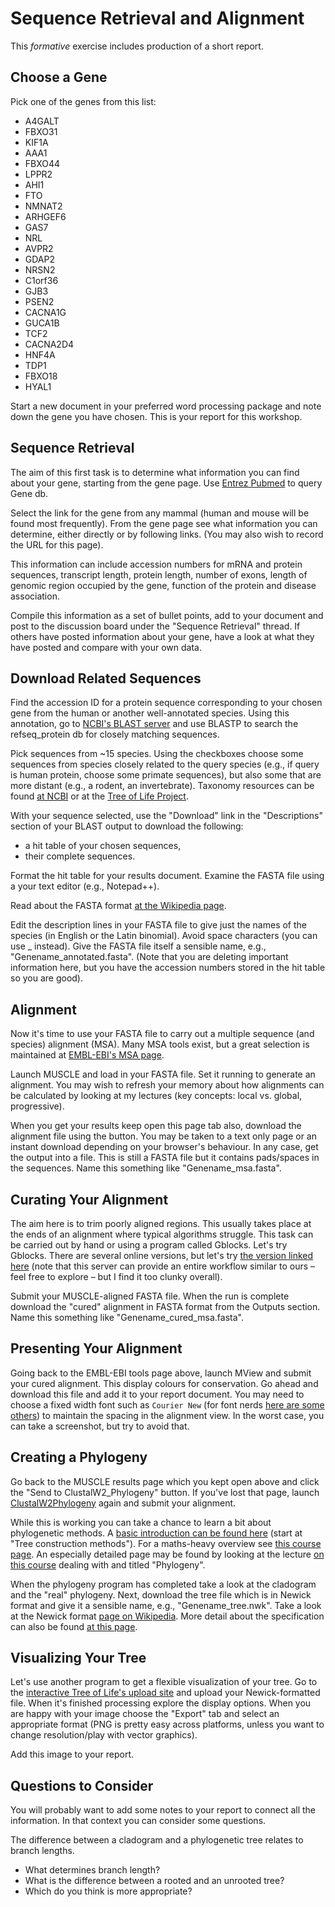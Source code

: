 # Sequence Retrieval and Alignment

This *formative* exercise includes production of a short report.

## Choose a Gene
Pick one of the genes from this list:
* A4GALT
* FBXO31
* KIF1A
* AAA1
* FBXO44
* LPPR2
* AHI1
* FTO
* NMNAT2
* ARHGEF6
* GAS7
* NRL
* AVPR2
* GDAP2
* NRSN2
* C1orf36
* GJB3
* PSEN2
* CACNA1G
* GUCA1B
* TCF2
* CACNA2D4
* HNF4A
* TDP1
* FBXO18
* HYAL1

Start a new document in your preferred word processing package and note down the gene you have chosen. This is your report for this workshop.


## Sequence Retrieval
The aim of this first task is to determine what information you can find about your gene, starting from the gene page. Use [Entrez Pubmed](http://www.ncbi.nlm.nih.gov/) to query Gene db.

Select the link for the gene from any mammal (human and mouse will be found most frequently). From the gene page see what information you can determine, either directly or by following links. (You may also wish to record the URL for this page).

This information can include accession numbers for mRNA and protein sequences, transcript length, protein length, number of exons, length of genomic region occupied by the gene, function of the protein and disease association.

Compile this information as a set of bullet points, add to your document and post to the discussion board under the "Sequence Retrieval" thread. If others have posted information about your gene, have a look at what they have posted and compare with your own data.


## Download Related Sequences
Find the accession ID for a protein sequence corresponding to your chosen gene from the human or another well-annotated species. Using this annotation, go to [NCBI's BLAST server](https://blast.ncbi.nlm.nih.gov/) and use BLASTP to search the refseq_protein db for closely matching sequences.

Pick sequences from ~15 species. Using the checkboxes choose some sequences from species closely related to the query species (e.g., if query is human protein, choose some primate sequences), but also some that are more distant (e.g., a rodent, an invertebrate). Taxonomy resources can be found [at NCBI](https://www.ncbi.nlm.nih.gov/taxonomy) or at the [Tree of Life Project](http://tolweb.org/tree/).

With your sequence selected, use the "Download" link in the "Descriptions" section of your BLAST output to download the following:
* a hit table of your chosen sequences,
* their complete sequences.

Format the hit table for your results document. Examine the FASTA file using a your text editor (e.g., Notepad++).

Read about the FASTA format [at the Wikipedia page](https://en.wikipedia.org/wiki/FASTA_format).

Edit the description lines in your FASTA file to give just the names of the species (in English or the Latin binomial). Avoid space characters (you can use _ instead). Give the FASTA file itself a sensible name, e.g., "Genename_annotated.fasta". (Note that you are deleting important information here, but you have the accession numbers stored in the hit table so you are good).


## Alignment
Now it's time to use your FASTA file to carry out a multiple sequence (and species) alignment (MSA). Many MSA tools exist, but a great selection is maintained at [EMBL-EBI's MSA page](http://www.ebi.ac.uk/Tools/msa/).

Launch MUSCLE and load in your FASTA file. Set it running to generate an alignment. You may wish to refresh your memory about how alignments can be calculated by looking at my lectures (key concepts: local vs. global, progressive).

When you get your results keep open this page tab also, download the alignment file using the button. You may be taken to a text only page or an instant download depending on your browser's behaviour. In any case, get the output into a file. This is still a FASTA file but it contains pads/spaces in the sequences. Name this something like "Genename_msa.fasta".


## Curating Your Alignment
The aim here is to trim poorly aligned regions. This usually takes place at the ends of an alignment where typical algorithms struggle. This task can be carried out by hand or using a program called Gblocks. Let's try Gblocks. There are several online versions, but let's try [the version linked here](http://phylogeny.lirmm.fr/phylo_cgi/one_task.cgi?task_type=gblocks) (note that this server can provide an entire workflow similar to ours – feel free to explore – but I find it too clunky overall).

Submit your MUSCLE-aligned FASTA file. When the run is complete download the "cured" alignment in FASTA format from the Outputs section. Name this something like "Genename_cured_msa.fasta".


## Presenting Your Alignment
Going back to the EMBL-EBI tools page above, launch MView and submit your cured alignment. This display colours for conservation. Go ahead and download this file and add it to your report document. You may need to choose a fixed width font such as ```Courier New``` (for font nerds [here are some others](https://itnext.io/11-best-programming-fonts-724283a9ed57)) to maintain the spacing in the alignment view. In the worst case, you can take a screenshot, but try to avoid that.


## Creating a Phylogeny
Go back to the MUSCLE results page which you kept open above and click the "Send to ClustalW2_Phylogeny" button. If you've lost that page, launch [ClustalW2Phylogeny](https://www.ebi.ac.uk/Tools/phylogeny/) again and submit your alignment.

While this is working you can take a chance to learn a bit about phylogenetic methods. A [basic introduction can be found here](http://www.scq.ubc.ca/introduction-to-phylogenetics/) (start at "Tree construction methods"). For a maths-heavy overview see [this course page](https://www.stat.wisc.edu/courses/st992-newton/smmb/files/phylogeny/phylogeny-4.pdf). An especially detailed page may be found by looking at the lecture [on this course](http://homes.cs.washington.edu/~ruzzo/courses/gs559/09wi/) dealing with and titled "Phylogeny".


When the phylogeny program has completed take a look at the cladogram and the "real" phylogeny. Next, download the tree file which is in Newick format and give it a sensible name, e.g., "Genename_tree.nwk". Take a look at the Newick format [page on Wikipedia](https://en.wikipedia.org/wiki/Newick_format). More detail about the specification can also be found [at this page](http://evolution.genetics.washington.edu/phylip/newicktree.html).


## Visualizing Your Tree
Let's use another program to get a flexible visualization of your tree. Go to the [interactive Tree of Life's upload site](http://itol.embl.de/upload.cgi) and upload your Newick-formatted file. When it's finished processing explore the display options. When you are happy with your image choose the "Export" tab and select an appropriate format (PNG is pretty easy across platforms, unless you want to change resolution/play with vector graphics).

Add this image to your report.


## Questions to Consider
You will probably want to add some notes to your report to connect all the information. In that context you can consider some questions.

The difference between a cladogram and a phylogenetic tree relates to branch lengths.
* What determines branch length?
* What is the difference between a rooted and an unrooted tree?
* Which do you think is more appropriate?
